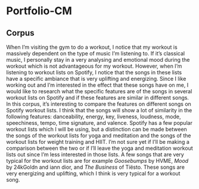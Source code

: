 # Portfolio-CM
## Corpus
When I’m visiting the gym to do a workout, I notice that my workout is massively dependent on the type of music I’m listening to. If it’s classical music, I personally stay in a very analysing and emotional mood during the workout which is not advantageous for my workout. However, when I’m listening to workout lists on Spotify, I notice that the songs in these lists have a specific ambiance that is very uplifting and energizing. Since I like working out and I’m interested in the effect that these songs have on me, I would like to research what the specific features are of the songs in several workout lists on Spotify and if these features are similar in different songs. In this corpus, it’s interesting to compare the features on different songs on Spotify workout lists. I think that the songs will show a lot of similarity in the following features: danceability, energy, key, liveness, loudness, mode, speechiness, tempo, time signature, and valence. Spotify has a few popular workout lists which I will be using, but a distinction can be made between the songs of the workout lists for yoga and meditation and the songs of the workout lists for weight training and HIIT. I’m not sure yet if I’ll be making a comparison between the two or if I’ll leave the yoga and meditation workout lists out since I’m less interested in those lists. A few songs that are very typical for the workout lists are for example *Goosebumps* by HVME, *Mood*  by 24kGoldn and iann dior, and *The Business* of Tiësto. These songs are very energizing and uplifting, which I think is very typical for a workout song.
